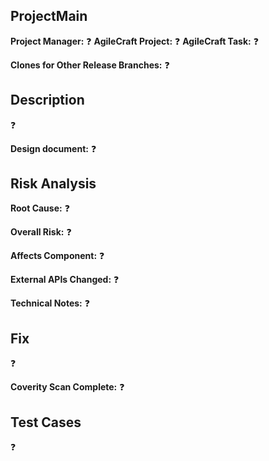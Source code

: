 <!-- Add reviewers in the right panel. -->

## ProjectMain

<!-- Make sure PR branch matches a jira ticket. Jira will automatically add links to branches, PRs and commits based on presence of Jira ID. -->

**Project Manager:** :question:
**AgileCraft Project:** :question:
**AgileCraft Task:** :question:

**Clones for Other Release Branches:** :question:        <!-- List release branches for which clones are needed. -->

## Description

:question:        <!-- Replace with jira description. -->

**Design document:** :question:        <!-- Link to the design, if applicable, otherwise "N/A". -->

## Risk Analysis

**Root Cause:** :question:       <!-- If applicable. -->

**Overall Risk:** :question:
<!-- 
    1 - Very Little Risk: Impacts one or two components and requires little to no testing (less than or equal to a one day testing effort). 
    2 - Some Risk: Impacts three or more components and requires minimal testing (equal to a one day testing effort). 
    3 - Moderate Risk: Impacts multiple components, requires input from third-party stakeholders, and requires a larger testing effort (less than or equal to a two day testing effort). 
    4 - Risky: Impacts multiple components, requires input from third-party stakeholders, and requires a large amount of testing by one team (greater than or equal to a three day testing effort). 
    5 - Very Risky: Impacts multiple components, requires input from third-party stakeholders, and requires a large amount of testing by multiple teams (greater than or equal to a three day testing effort).
-->

**Affects Component:** :question:

**External APIs Changed:** :question:       <!-- If any. -->

**Technical Notes:** :question:       <!-- If any. -->

## Fix

:question:

<!-- 
	Add a brief description of the fix.
    Additionally, please, add comments to modified lines. You can do so by viewing commits included in the PR.
-->

**Coverity Scan Complete:** :question:

## Test Cases

:question:

<!-- List test cases performed to test the fix and additional test cases QA should perform. -->
